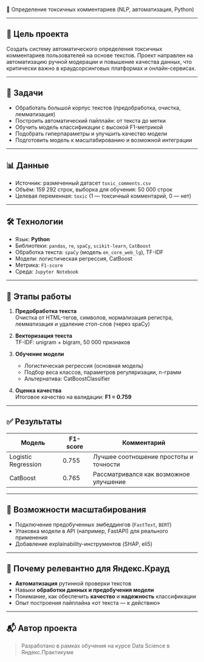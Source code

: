 🧠 Определение токсичных комментариев (NLP, автоматизация, Python)

---

## 🎯 Цель проекта

Создать систему автоматического определения токсичных комментариев пользователей на основе текстов. Проект направлен на автоматизацию ручной модерации и повышение качества данных, что критически важно в краудсорсинговых платформах и онлайн-сервисах.

---

## 📌 Задачи

- Обработать большой корпус текстов (предобработка, очистка, лемматизация)
- Построить автоматический пайплайн: от текста до метки
- Обучить модель классификации с высокой F1-метрикой
- Подобрать гиперпараметры и улучшить качество модели
- Подготовить модель к масштабированию и возможной интеграции

---

## 📊 Данные

- Источник: размеченный датасет `toxic_comments.csv`
- Объём: 159 292 строк, выборка для обучения: 50 000 строк
- Целевая переменная: `toxic` (1 — токсичный комментарий, 0 — нет)

---

## 🛠 Технологии

- Язык: **Python**
- Библиотеки: `pandas`, `re`, `spaCy`, `scikit-learn`, `CatBoost`
- Обработка текста: `spaCy` (модель `en_core_web_lg`), TF-IDF
- Модели: логистическая регрессия, CatBoost
- Метрика: `F1-score`
- Среда: `Jupyter Notebook`

---

## 📌 Этапы работы

1. **Предобработка текста**  
   Очистка от HTML-тегов, символов, нормализация регистра, лемматизация и удаление стоп-слов (через spaCy)

2. **Векторизация текста**  
   TF-IDF: unigram + bigram, 50 000 признаков

3. **Обучение модели**  
   - Логистическая регрессия (основная модель)
   - Подбор веса классов, параметров регуляризации, n-грамм
   - Альтернатива: CatBoostClassifier

4. **Оценка качества**  
   Итоговое качество на валидации: **F1 = 0.759**

---

## ✅ Результаты

| Модель               | F1-score | Комментарий                            |
|----------------------|----------|----------------------------------------|
| Logistic Regression  | 0.755    | Лучшее соотношение простоты и точности |
| CatBoost             | 0.765    | Рассматривался как возможное улучшение |

---

## 🔧 Возможности масштабирования

- Подключение предобученных эмбеддингов (`FastText`, `BERT`)
- Упаковка модели в API (например, FastAPI) для реального применения
- Добавление explainability-инструментов (SHAP, eli5)

---

## 📌 Почему релевантно для Яндекс.Крауд

- **Автоматизация** рутинной проверки текстов
- Навыки **обработки данных и предобучения модели**
- Понимание, как обеспечить **качество** и **надежность** классификации
- Опыт построения пайплайна «от текста — к действию»

---

## 📬 Автор проекта

> Разработано в рамках обучения на курсе Data Science в Яндекс.Практикуме  

